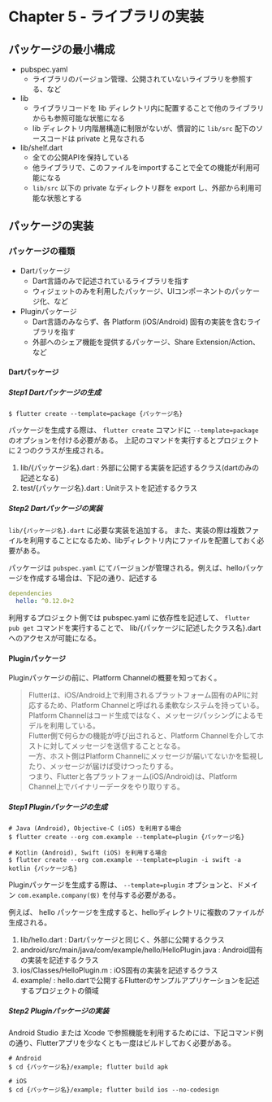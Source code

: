 # Chapter 5 - ライブラリの実装

## パッケージの最小構成

 * pubspec.yaml
   - ライブラリのバージョン管理、公開されていないライブラリを参照する、など
 * lib
   - ライブラリコードを lib ディレクトリ内に配置することで他のライブラリからも参照可能な状態になる
   - lib ディレクトリ内階層構造に制限がないが、慣習的に `lib/src` 配下のソースコードは private と見なされる
 * lib/shelf.dart
   - 全ての公開APIを保持している
   - 他ライブラリで、このファイルをimportすることで全ての機能が利用可能になる
   - `lib/src` 以下の private なディレクトリ群を export し、外部から利用可能な状態とする

## パッケージの実装

### パッケージの種類
 * Dartパッケージ
   - Dart言語のみで記述されているライブラリを指す
   - ウィジェットのみを利用したパッケージ、UIコンポーネントのパッケージ化、など
 * Pluginパッケージ
   - Dart言語のみならず、各 Platform (iOS/Android) 固有の実装を含むライブラリを指す
   - 外部へのシェア機能を提供するパッケージ、Share Extension/Action、など

#### Dartパッケージ

##### Step1 Dartパッケージの生成
```
$ flutter create --template=package {パッケージ名}
```
パッケージを生成する際は、 `flutter create` コマンドに `--template=package` のオプションを付ける必要がある。
上記のコマンドを実行するとプロジェクトに２つのクラスが生成される。

1. lib/{パッケージ名}.dart : 外部に公開する実装を記述するクラス(dartのみの記述となる)
2. test/{パッケージ名}.dart : Unitテストを記述するクラス

##### Step2 Dartパッケージの実装
`lib/{パッケージ名}.dart` に必要な実装を追加する。
また、実装の際は複数ファイルを利用することになるため、libディレクトリ内にファイルを配置しておく必要がある。

パッケージは `pubspec.yaml` にてバージョンが管理される。例えば、helloパッケージを作成する場合は、下記の通り、記述する
```yaml
dependencies
  hello: ^0.12.0+2
```

利用するプロジェクト側では pubspec.yaml に依存性を記述して、 `flutter pub get` コマンドを実行することで、 lib/{パッケージに記述したクラス名}.dart へのアクセスが可能になる。

#### Pluginパッケージ

Pluginパッケージの前に、Platform Channelの概要を知っておく。

>Flutterは、iOS/Android上で利用されるプラットフォーム固有のAPIに対応するため、Platform Channelと呼ばれる柔軟なシステムを持っている。Platform Channelはコード生成ではなく、メッセージパッシングによるモデルを利用している。<br>
Flutter側で何らかの機能が呼び出されると、Platform Channelを介してホストに対してメッセージを送信することとなる。<br>
一方、ホスト側はPlatform Channelにメッセージが届いてないかを監視したり、メッセージが届けば受けつったりする。<br>
つまり、Flutterと各プラットフォーム(iOS/Android)は、Platform Channel上でバイナリーデータをやり取りする。

##### Step1 Pluginパッケージの生成
```
# Java (Android), Objective-C (iOS) を利用する場合
$ flutter create --org com.example --template=plugin {パッケージ名}

# Kotlin (Android), Swift (iOS) を利用する場合
$ flutter create --org com.example --template=plugin -i swift -a kotlin {パッケージ名}
```
Pluginパッケージを生成する際は、 `--template=plugin` オプションと、ドメイン `com.example.company(仮)` を付与する必要がある。

例えば、 hello パッケージを生成すると、helloディレクトリに複数のファイルが生成される。
1. lib/hello.dart : Dartパッケージと同じく、外部に公開するクラス
2. android/src/main/java/com/example/hello/HelloPlugin.java : Android固有の実装を記述するクラス
3. ios/Classes/HelloPlugin.m : iOS固有の実装を記述するクラス
4. example/ : hello.dartで公開するFlutterのサンプルアプリケーションを記述するプロジェクトの領域

##### Step2 Pluginパッケージの実装

Android Studio または Xcode で参照機能を利用するためには、下記コマンド例の通り、Flutterアプリを少なくとも一度はビルドしておく必要がある。
```
# Android
$ cd {パッケージ名}/example; flutter build apk

# iOS
$ cd {パッケージ名}/example; flutter build ios --no-codesign
```
